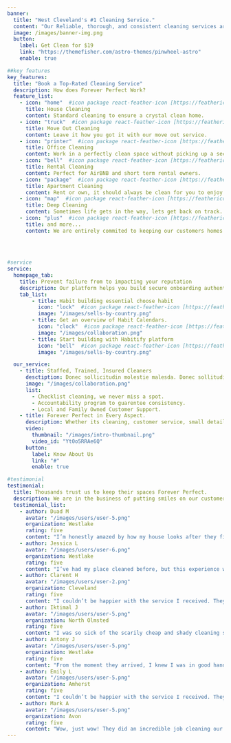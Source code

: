 ```yaml
---
banner:
  title: "West Cleveland's #1 Cleaning Service."
  content: "Our Reliable, thorough, and consistent cleaning services are designed to keep your home spotless. Our small family owned business is commited to ensuring quality for all of our customers."
  image: /images/banner-img.png
  button:
    label: Get Clean for $19
    link: "https://themefisher.com/astro-themes/pinwheel-astro"
    enable: true

##key features
key_features:
  title: "Book a Top-Rated Cleaning Service"
  description: How does Forever Perfect Work?
  feature_list:
    - icon: "home"  #icon package react-feather-icon [https://feathericons.com/]
      title: House Cleaning
      content: Standard cleaning to ensure a crystal clean home.
    - icon: "truck"  #icon package react-feather-icon [https://feathericons.com/]
      title: Move Out Cleaning 
      content: Leave it how you got it with our move out service.
    - icon: "printer"  #icon package react-feather-icon [https://feathericons.com/]
      title: Office Cleaning  
      content: Work in a perfectly clean space without picking up a second job.
    - icon: "bell"  #icon package react-feather-icon [https://feathericons.com/]
      title: Rental Cleaning
      content: Perfect for AirBNB and short term rental owners.
    - icon: "package"  #icon package react-feather-icon [https://feathericons.com/]
      title: Apartment Cleaning
      content: Rent or own, it should always be clean for you to enjoy.
    - icon: "map"  #icon package react-feather-icon [https://feathericons.com/]
      title: Deep Cleaning 
      content: Sometimes life gets in the way, lets get back on track.
    - icon: "plus"  #icon package react-feather-icon [https://feathericons.com/]
      title: and more...
      content: We are entirely commited to keeping our customers homes perfect forever.
    
   
  

#service
service:
  homepage_tab:
    title: Prevent failure from to impacting your reputation
    description: Our platform helps you build secure onboarding authentication experiences that retain and engage your users. We build the infrastructure, you can.
    tab_list:
        - title: Habit building essential choose habit
          icon: "lock"  #icon package react-feather-icon [https://feathericons.com/]
          image: "/images/sells-by-country.png"
        - title: Get an overview of Habit Calendars.
          icon: "clock"  #icon package react-feather-icon [https://feathericons.com/]
          image: "/images/collaboration.png"
        - title: Start building with Habitify platform
          icon: "bell"  #icon package react-feather-icon [https://feathericons.com/]
          image: "/images/sells-by-country.png"

  our_service:
    - title: Staffed, Trained, Insured Cleaners 
      desctiption: Donec sollicitudin molestie malesda. Donec sollitudin molestie malesuada. Mauris pellentesque nec, egestas non nisi. Cras ultricies ligula sed
      image: "/images/collaboration.png"
      list:
        - Checklist cleaning, we never miss a spot.
        - Accountability program to guarentee consistency.
        - Local and Family Owned Customer Support.
    - title: Forever Perfect in Every Aspect.
      description: Whether its cleaning, customer service, small details, everything we do is Forever Perfect.
      video:
        thumbnail: "/images/intro-thumbnail.png"
        video_id: "Yt0o5RRAe6Q"
      button:
        label: Know About Us
        link: "#"
        enable: true

#testimonial
testimonial:
  title: Thousands trust us to keep their spaces Forever Perfect.
  description: We are in the business of putting smiles on our customers faces.
  testimonial_list:
    - author: Duad M
      avatar: "/images/users/user-5.png"
      organization: Westlake
      rating: five
      content: "I’m honestly amazed by how my house looks after they finished. Every corner was spotless, and they really took their time to make sure everything was perfect. I couldn’t have asked for a better cleaning service!"
    - author: Jessica L
      avatar: "/images/users/user-6.png"
      organization: Westlake
      rating: five
      content: "I’ve had my place cleaned before, but this experience was different in the best way. They took their time and made sure everything was spotless. I feel like I’m living in a hotel room!"
    - author: Clarent H
      avatar: "/images/users/user-2.png"
      organization: Cleveland
      rating: five
      content: "I couldn’t be happier with the service I received. They went above and beyond, paying attention to areas I never even thought of. It feels like I’m walking into a brand-new home!"
    - author: Iktimal J
      avatar: "/images/users/user-5.png"
      organization: North Olmsted
      rating: five
      content: "I was so sick of the scarily cheap and shady cleaning services online. I saw forever perfect and it was a sense of relief. Everything was clean and put together I gave it a try and do not regret it at all"
    - author: Antony J
      avatar: "/images/users/user-5.png"
      organization: Westlake
      rating: five
      content: "From the moment they arrived, I knew I was in good hands. They were friendly, thorough, and really focused on the details. I’ve already scheduled my next cleaning with them!"
    - author: Emily L
      avatar: "/images/users/user-5.png"
      organization: Amherst
      rating: five
      content: "I couldn’t be happier with the service I received. They went above and beyond, paying attention to areas I never even thought of. It feels like I’m walking into a brand-new home!"
    - author: Mark A
      avatar: "/images/users/user-5.png"
      organization: Avon
      rating: five
      content: "Wow, just wow! They did an incredible job cleaning our house. Everything from the floors to the bathrooms looks flawless. I really appreciate how careful they were with my furniture too."
---
```

